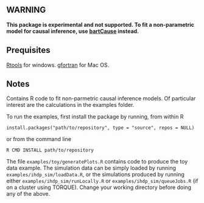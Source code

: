 ## WARNING

**This package is experimental and not supported. To fit a non-parametric model for causal inference, use [bartCause](https://github.com/vdorie/bartCause) instead.**

## Prequisites

[Rtools](https://cran.r-project.org/bin/windows/Rtools/) for windows. [gfortran](https://github.com/fxcoudert/gfortran-for-macOS/releases) for Mac OS.

## Notes

Contains R code to fit non-parmetric causal inference models. Of particular interest are the calculations in the examples folder.

To run the examples, first install the package by running, from within R

    install.packages("path/to/repository", type = "source", repos = NULL)

or from the command line

    R CMD INSTALL path/to/repository

The file `examples/toy/generatePlots.R` contains code to produce the toy data example. The simulation data can be simply loaded by running `examples/ihdp_sim/loadData.R`, or the simulations produced by running either `examples/ihdp_sim/runLocally.R` or `examples/ihdp_sim/queueJobs.R` (if on a cluster using TORQUE). Change your working directory before doing any of the above.

<!-- ###############################################################################################################
## 警告

**このパッケージは実験的なものであり、サポートされていません。因果推論のためにノンパラメトリックモデルをフィットするには、代わりに [bartCause](https://github.com/vdorie/bartCause) を使用してください。

## 前提条件

Windows用の[Rtools](https://cran.r-project.org/bin/windows/Rtools/). [gfortran](https://github.com/fxcoudert/gfortran-for-macOS/releases) Mac OS用。

## ノート

ノンパラメトリック因果推論モデルのRコード。特に興味深いのは、examplesフォルダにある計算です。

サンプルを実行するには、まずRからパッケージをインストールしてください。

    インストール.packages("path/to/repository", type = "source", repos = NULL)

またはコマンドラインから

    R CMD INSTALL path/to/repository

examples/toy/generatePlots.R`ファイルには、トイデータの例を作成するコードが含まれています。シミュレーションデータは、`examples/ihdp_sim/loadData.R`を実行してロードするか、`examples/ihdp_sim/runLocally.R`または`examples/ihdp_sim/queueJobs.R`（TORQUEを使用するクラスタの場合）を実行して生成します。上記のいずれかを行う前に、作業ディレクトリを変更してください。 -->
